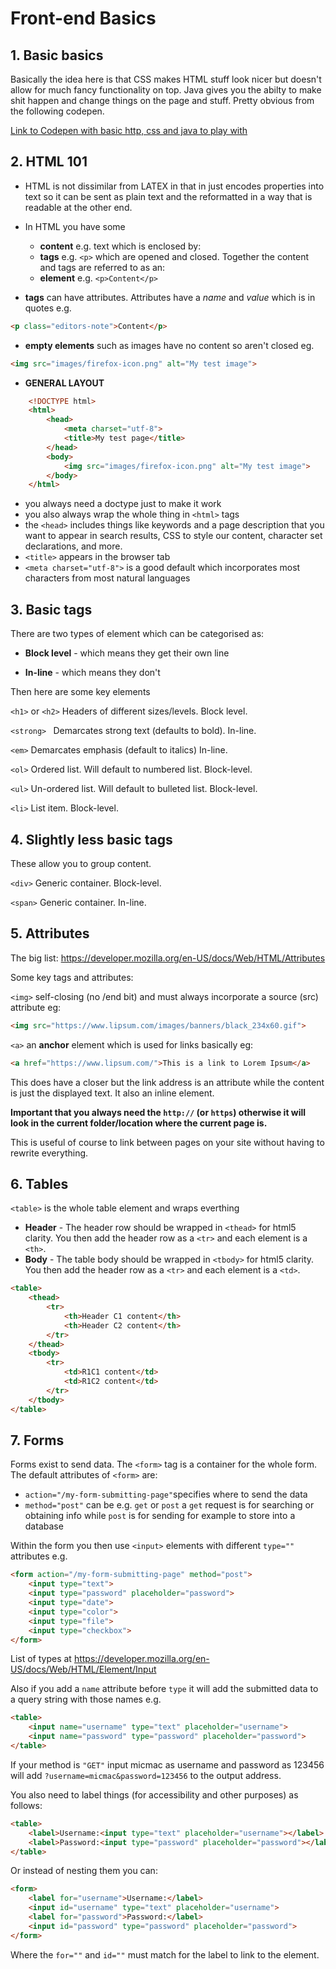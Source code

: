 # Front-end Basics

## 1. Basic basics

Basically the idea here is that CSS makes HTML stuff look nicer but doesn't allow for much fancy functionality on top.  Java gives you the abilty to make shit happen and change things on the page and stuff.  Pretty obvious from the following codepen.

[Link to Codepen with basic http, css and java to play with](https://codepen.io/Colt/pen/WQQVvE)

## 2. HTML 101

* HTML is not dissimilar from LATEX in that in just encodes properties into text so it can be sent as plain text and the reformatted in a way that is readable at the other end.

* In HTML you have some 
    * **content** e.g. text which is enclosed by:
    * **tags** e.g. `<p>` which are opened and closed. Together the content and tags are referred to as an:
    * **element** e.g. `<p>Content</p>`

* **tags** can have attributes. Attributes have a *name* and *value* which is in quotes e.g. 

```html
<p class="editors-note">Content</p>
```   

* **empty elements** such as images have no content so aren't closed eg.

```html
<img src="images/firefox-icon.png" alt="My test image">
```
* **GENERAL LAYOUT**

```html
    <!DOCTYPE html>
    <html>
        <head>
            <meta charset="utf-8">
            <title>My test page</title>
        </head>
        <body>
            <img src="images/firefox-icon.png" alt="My test image">
        </body>
    </html>
```

* you always need a doctype just to make it work
* you also always wrap the whole thing in `<html>` tags
* the `<head>` includes things like keywords and a page description that you want to appear in search results, CSS to style our content, character set declarations, and more.
* `<title>` appears in the browser tab
* `<meta charset="utf-8">` is a good default which incorporates most characters from most natural languages 

## 3. Basic tags

There are two types of element which can be categorised as:

* **Block level** - which means they get their own line

* **In-line** - which means they don't

Then here are some key elements

```<h1>``` or ```<h2>``` Headers of different sizes/levels. Block level.

```<strong> ```
Demarcates strong text (defaults to bold). In-line.

```<em>```
Demarcates emphasis (default to italics) In-line.

```<ol>``` Ordered list. Will default to numbered list. Block-level.

```<ul>``` Un-ordered list. Will default to bulleted list. Block-level.

```<li>``` List item. Block-level.

## 4. Slightly less basic tags

These allow you to group content.

```<div>```
Generic container. Block-level.

```<span>```
Generic container. In-line.


## 5. Attributes

The big list: 
https://developer.mozilla.org/en-US/docs/Web/HTML/Attributes

Some key tags and attributes:

```<img>``` self-closing (no /end bit) and must always incorporate a source (src) attribute eg:

```html
<img src="https://www.lipsum.com/images/banners/black_234x60.gif">
```

```<a>``` an **anchor** element which is used for links basically eg:

```html
<a href="https://www.lipsum.com/">This is a link to Lorem Ipsum</a>
```
This does have a closer but the link address is an attribute while the content is just the displayed text. It also an inline element.

**Important that you always need the ```http://``` (or ```https```) otherwise it will look in the current folder/location where the current page is.**

This is useful of course to link between pages on your site without having to rewrite everything.

## 6. Tables

```<table>``` is the whole table element and wraps everthing

* **Header** - The header row should be wrapped in ```<thead>``` for html5 clarity. You then add the header row as a ```<tr>``` and each element is a ```<th>```.
* **Body** - The table body should be wrapped in ```<tbody>``` for html5 clarity. You then add the header row as a ```<tr>``` and each element is a ```<td>```.

```html
<table>
    <thead>
        <tr>
            <th>Header C1 content</th>
            <th>Header C2 content</th>
        </tr>
    </thead>
    <tbody>
        <tr>
            <td>R1C1 content</td>
            <td>R1C2 content</td>
        </tr>
    </tbody>
</table>
```

## 7. Forms

Forms exist to send data. The ```<form>``` tag is a container for the whole form. The default attributes of ```<form>``` are:

* ```action="/my-form-submitting-page"```specifies where to send the data
* ```method="post"``` can be e.g. ```get``` or ```post``` a ```get``` request is for searching or obtaining info while ```post``` is for sending for example to store into a database

Within the form you then use ```<input>``` elements with different ```type=""``` attributes e.g.

```html
<form action="/my-form-submitting-page" method="post">
    <input type="text">
    <input type="password" placeholder="password">
    <input type="date">
    <input type="color">
    <input type="file">
    <input type="checkbox">
</form>
```
List of types at https://developer.mozilla.org/en-US/docs/Web/HTML/Element/Input

Also if you add a ```name``` attribute before ```type``` it will add the submitted data to a query string with those names e.g.

```html
<table>
    <input name="username" type="text" placeholder="username">
    <input name="password" type="password" placeholder="password">
</table>
```

If your method is ```"GET"``` input micmac as username and password as 123456 will add ```?username=micmac&password=123456``` to the output address.

You also need to label things (for accessibility and other purposes) as follows:

```html
<table>
    <label>Username:<input type="text" placeholder="username"></label>
    <label>Password:<input type="password" placeholder="password"></label>
</table>
```

Or instead of nesting them you can:

```html
<form>
    <label for="username">Username:</label>
    <input id="username" type="text" placeholder="username">
    <label for="password">Password:</label>
    <input id="password" type="password" placeholder="password">
</form>
```

Where the ```for=""``` and ```id=""``` must match for the label to link to the element.